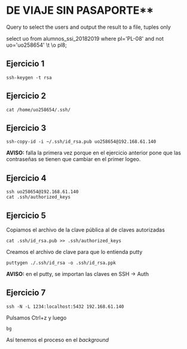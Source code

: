 # ************DE VIAJE SIN PASAPORTE**************

Query to select the users and output the result to a file, tuples only

select uo from alumnos_ssi_20182019 where pl='PL-08' and not uo='uo258654' \t \o pl8;

## Ejercicio 1

	ssh-keygen -t rsa

## Ejercicio 2

	cat /home/uo258654/.ssh/

## Ejercicio 3

	ssh-copy-id -i ~/.ssh/id_rsa.pub uo258654@192.168.61.140
**AVISO:** falla la primera vez porque en el ejercicio anterior pone que las contraseñas se tienen que cambiar en el primer logeo.

## Ejercicio 4

	ssh uo258654@192.168.61.140
	cat .ssh/authorized_keys

## Ejercicio 5
Copiamos el archivo de la clave pública al de claves autorizadas

	cat .ssh/id_rsa.pub >> .ssh/authorized_keys

Creamos el archivo de clave para que lo entienda putty

	puttygen ./.ssh/id_rsa -o .ssh/id_rsa.ppk

**AVISO:** en el putty, se importan las claves en SSH -> Auth

## Ejercicio 7

	ssh -N -L 1234:localhost:5432 192.168.61.140

Pulsamos Ctrl+z y luego 

	bg

Así tenemos el proceso en el _background_


